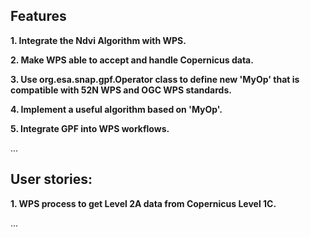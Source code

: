 ## Features

__1. Integrate the Ndvi Algorithm with WPS.__

__2. Make WPS able to accept and handle Copernicus data.__

__3. Use org.esa.snap.gpf.Operator class to define new 'MyOp' that is compatible with 52N WPS and OGC WPS standards.__

__4. Implement a useful algorithm based on 'MyOp'.__

__5. Integrate GPF into WPS workflows.__

...

## User stories:

__1. WPS process to get Level 2A data from Copernicus Level 1C.__

...

